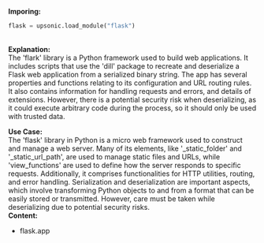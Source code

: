 <b class="custom_code_highlight_green">Imporing:</b><br>
```python
flask = upsonic.load_module("flask")
```
<br><b class="custom_code_highlight_green">Explanation:</b><br>The 'flark' library is a Python framework used to build web applications. It includes scripts that use the 'dill' package to recreate and deserialize a Flask web application from a serialized binary string. The app has several properties and functions relating to its configuration and URL routing rules. It also contains information for handling requests and errors, and details of extensions. However, there is a potential security risk when deserializing, as it could execute arbitrary code during the process, so it should only be used with trusted data.

<b class="custom_code_highlight_green">Use Case:</b><br>The 'flask' library in Python is a micro web framework used to construct and manage a web server. Many of its elements, like '_static_folder' and '_static_url_path', are used to manage static files and URLs, while 'view_functions' are used to define how the server responds to specific requests. Additionally, it comprises functionalities for HTTP utilities, routing, and error handling. Serialization and deserialization are important aspects, which involve transforming Python objects to and from a format that can be easily stored or transmitted. However, care must be taken while deserializing due to potential security risks.
<br><b class="custom_code_highlight_green">Content:</b><br>
  - flask.app
